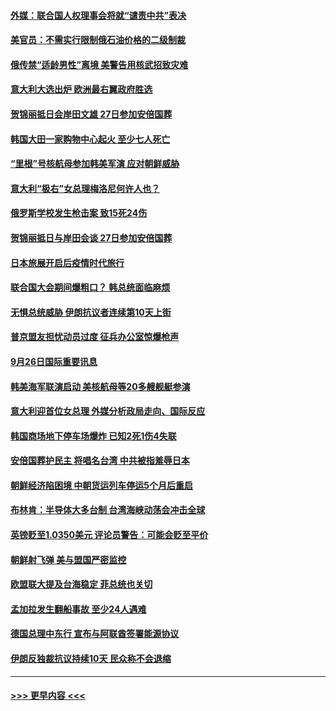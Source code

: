 #### [外媒：联合国人权理事会将就“谴责中共”表决](../pages/prog202/a103537403.md?t=09270350) 
#### [美官员：不需实行限制俄石油价格的二级制裁](../pages/prog202/a103537295.md?t=09270350) 
#### [俄传禁“适龄男性”离境 美警告用核武招致灾难](../pages/prog202/a103537335.md?t=09270350) 
#### [意大利大选出炉 欧洲最右翼政府胜选](../pages/prog202/a103537326.md?t=09270350) 
#### [贺锦丽抵日会岸田文雄 27日参加安倍国葬](../pages/prog202/a103537324.md?t=09270350) 
#### [韩国大田一家购物中心起火 至少七人死亡](../pages/prog202/a103537322.md?t=09270350) 
#### [“里根”号核航母参加韩美军演 应对朝鲜威胁](../pages/prog202/a103537321.md?t=09270350) 
#### [意大利“极右”女总理梅洛尼何许人也？](../pages/prog202/a103537195.md?t=09270350) 
#### [俄罗斯学校发生枪击案 致15死24伤](../pages/prog202/a103537222.md?t=09270350) 
#### [贺锦丽抵日与岸田会谈 27日参加安倍国葬](../pages/prog202/a103537189.md?t=09270350) 
#### [日本旅展开启后疫情时代旅行](../pages/prog202/a103537100.md?t=09270350) 
#### [联合国大会期间爆粗口？ 韩总统面临麻烦](../pages/prog202/a103537126.md?t=09270350) 
#### [无惧总统威胁 伊朗抗议者连续第10天上街](../pages/prog202/a103537118.md?t=09270350) 
#### [普京盟友担忧动员过度 征兵办公室惊爆枪声](../pages/prog202/a103537112.md?t=09270350) 
#### [9月26日国际重要讯息](../pages/prog202/a103537087.md?t=09270350) 
#### [韩美海军联演启动 美核航母等20多艘舰艇参演](../pages/prog202/a103537052.md?t=09270350) 
#### [意大利迎首位女总理 外媒分析政局走向、国际反应](../pages/prog202/a103537007.md?t=09270350) 
#### [韩国商场地下停车场爆炸 已知2死1伤4失联](../pages/prog202/a103536991.md?t=09270350) 
#### [安倍国葬护民主 将唱名台湾 中共被指羞辱日本](../pages/prog202/a103536983.md?t=09270350) 
#### [朝鲜经济陷困境 中朝货运列车停运5个月后重启](../pages/prog202/a103536976.md?t=09270350) 
#### [布林肯：半导体大多台制 台湾海峡动荡会冲击全球](../pages/prog202/a103536966.md?t=09270350) 
#### [英镑贬至1.0350美元 评论员警告：可能会贬至平价](../pages/prog202/a103536949.md?t=09270350) 
#### [朝鲜射飞弹 美与盟国严密监控](../pages/prog202/a103536923.md?t=09270350) 
#### [欧盟联大提及台海稳定 菲总统也关切](../pages/prog202/a103536918.md?t=09270350) 
#### [孟加拉发生翻船事故 至少24人遇难](../pages/prog202/a103536790.md?t=09270350) 
#### [德国总理中东行 宣布与阿联酋签署能源协议](../pages/prog202/a103536792.md?t=09270350) 
#### [伊朗反独裁抗议持续10天 民众称不会退缩](../pages/prog202/a103536794.md?t=09270350) 

----
#### [ >>> 更早内容 <<< ](../indexes/prog202-earlier.md)
